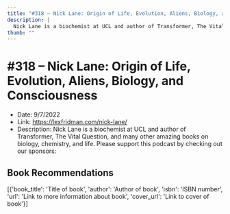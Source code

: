 ```yaml
---
title: "#318 – Nick Lane: Origin of Life, Evolution, Aliens, Biology, and Consciousness"
description: |
  Nick Lane is a biochemist at UCL and author of Transformer, The Vital Question, and many other amazing books on biology, chemistry, and life. Please support this podcast by checking out our sponsors:"
thumb: ""
---
```


# #318 – Nick Lane: Origin of Life, Evolution, Aliens, Biology, and Consciousness

  - Date: 9/7/2022
  - Link: https://lexfridman.com/nick-lane/
  - Description: Nick Lane is a biochemist at UCL and author of Transformer, The Vital Question, and many other amazing books on biology, chemistry, and life. Please support this podcast by checking out our sponsors:

## Book Recommendations

[{'book_title': 'Title of book', 'author': 'Author of book', 'isbn': 'ISBN number', 'url': 'Link to more information about book', 'cover_url': 'Link to cover of book'}]